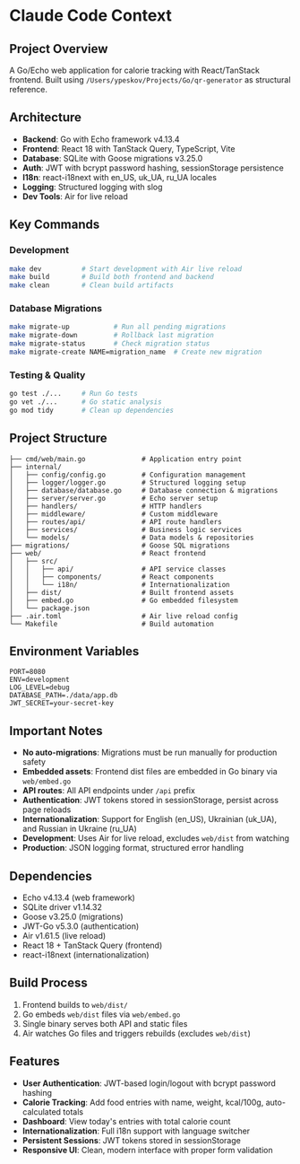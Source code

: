 # Claude Code Context

## Project Overview
A Go/Echo web application for calorie tracking with React/TanStack frontend. Built using `/Users/ypeskov/Projects/Go/qr-generator` as structural reference.

## Architecture
- **Backend**: Go with Echo framework v4.13.4
- **Frontend**: React 18 with TanStack Query, TypeScript, Vite
- **Database**: SQLite with Goose migrations v3.25.0
- **Auth**: JWT with bcrypt password hashing, sessionStorage persistence
- **I18n**: react-i18next with en_US, uk_UA, ru_UA locales
- **Logging**: Structured logging with slog
- **Dev Tools**: Air for live reload

## Key Commands

### Development
```bash
make dev          # Start development with Air live reload
make build        # Build both frontend and backend
make clean        # Clean build artifacts
```

### Database Migrations
```bash
make migrate-up           # Run all pending migrations
make migrate-down         # Rollback last migration
make migrate-status       # Check migration status
make migrate-create NAME=migration_name  # Create new migration
```

### Testing & Quality
```bash
go test ./...     # Run Go tests
go vet ./...      # Go static analysis
go mod tidy       # Clean up dependencies
```

## Project Structure
```
├── cmd/web/main.go              # Application entry point
├── internal/
│   ├── config/config.go         # Configuration management
│   ├── logger/logger.go         # Structured logging setup
│   ├── database/database.go     # Database connection & migrations
│   ├── server/server.go         # Echo server setup
│   ├── handlers/                # HTTP handlers
│   ├── middleware/              # Custom middleware
│   ├── routes/api/              # API route handlers
│   ├── services/                # Business logic services
│   └── models/                  # Data models & repositories
├── migrations/                  # Goose SQL migrations
├── web/                         # React frontend
│   ├── src/
│   │   ├── api/                 # API service classes
│   │   ├── components/          # React components
│   │   └── i18n/                # Internationalization
│   ├── dist/                    # Built frontend assets
│   ├── embed.go                 # Go embedded filesystem
│   └── package.json
├── .air.toml                    # Air live reload config
└── Makefile                     # Build automation
```

## Environment Variables
```
PORT=8080
ENV=development
LOG_LEVEL=debug
DATABASE_PATH=./data/app.db
JWT_SECRET=your-secret-key
```

## Important Notes
- **No auto-migrations**: Migrations must be run manually for production safety
- **Embedded assets**: Frontend dist files are embedded in Go binary via `web/embed.go`
- **API routes**: All API endpoints under `/api` prefix
- **Authentication**: JWT tokens stored in sessionStorage, persist across page reloads
- **Internationalization**: Support for English (en_US), Ukrainian (uk_UA), and Russian in Ukraine (ru_UA)
- **Development**: Uses Air for live reload, excludes `web/dist` from watching
- **Production**: JSON logging format, structured error handling

## Dependencies
- Echo v4.13.4 (web framework)
- SQLite driver v1.14.32
- Goose v3.25.0 (migrations)
- JWT-Go v5.3.0 (authentication)
- Air v1.61.5 (live reload)
- React 18 + TanStack Query (frontend)
- react-i18next (internationalization)

## Build Process
1. Frontend builds to `web/dist/`
2. Go embeds `web/dist` files via `web/embed.go`
3. Single binary serves both API and static files
4. Air watches Go files and triggers rebuilds (excludes `web/dist`)

## Features
- **User Authentication**: JWT-based login/logout with bcrypt password hashing
- **Calorie Tracking**: Add food entries with name, weight, kcal/100g, auto-calculated totals
- **Dashboard**: View today's entries with total calorie count
- **Internationalization**: Full i18n support with language switcher
- **Persistent Sessions**: JWT tokens stored in sessionStorage
- **Responsive UI**: Clean, modern interface with proper form validation